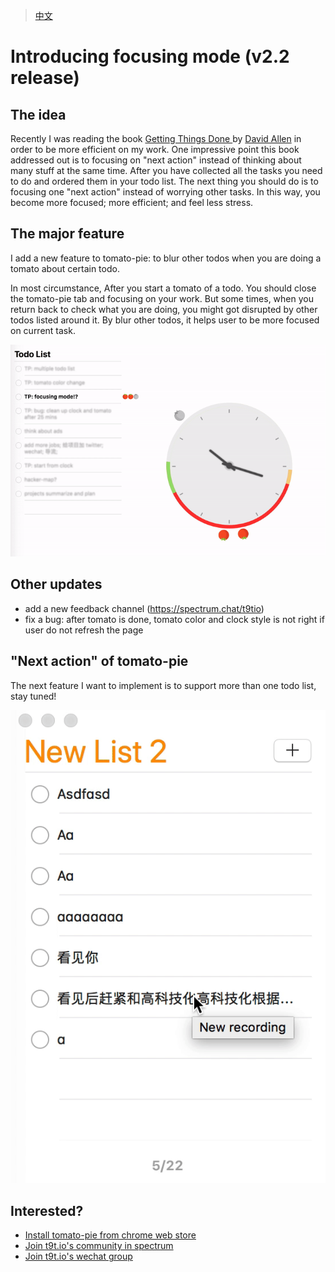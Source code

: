 > [中文](./stay_focus_when_doing_tomato-cn.md)

# Introducing focusing mode (v2.2 release)

## The idea

Recently I was reading the book [Getting Things Done
](https://en.wikipedia.org/wiki/Getting_Things_Done) by [David Allen](https://en.wikipedia.org/wiki/David_Allen_(author)) in order to be more efficient on my work. One impressive point this book addressed out is to focusing on "next action" instead of thinking about many stuff at the same time. After you have collected all the tasks you need to do and ordered them in your todo list. The next thing you should do is to focusing one "next action" instead of worrying other tasks. In this way, you become more focused; more efficient; and feel less stress.

## The major feature

I add a new feature to tomato-pie: to blur other todos when you are doing a tomato about certain todo.

In most circumstance, After you start a tomato of a todo. You should close the tomato-pie tab and focusing on your work. But some times, when you return back to check what you are doing, you might got disrupted by other todos listed around it. By blur other todos, it helps user to be more focused on current task.

![](https://raw.githubusercontent.com/timqian/images/master/focusing_mode.gif)

## Other updates

- add a new feedback channel (https://spectrum.chat/t9tio)
- fix a bug: after tomato is done, tomato color and clock style is not right if user do not refresh the page

## "Next action" of tomato-pie

The next feature I want to implement is to support more than one todo list, stay tuned!

![](https://raw.githubusercontent.com/timqian/images/master/reminder_multiple_list.gif)

## Interested?

- [Install tomato-pie from chrome web store](https://chrome.google.com/webstore/detail/gffgechdocgfajkbpinmjjjlkjfjampi)
- [Join t9t.io's community in spectrum](https://spectrum.chat/t9tio)
- [Join t9t.io's wechat group](https://user-images.githubusercontent.com/5512552/40399903-53d1ebde-5e72-11e8-98d8-615fc40c09f1.jpeg)

